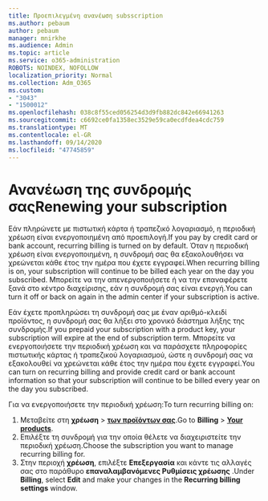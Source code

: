 ```yaml
---
title: Προεπιλεγμένη ανανέωση subsscription
ms.author: pebaum
author: pebaum
manager: mnirkhe
ms.audience: Admin
ms.topic: article
ms.service: o365-administration
ROBOTS: NOINDEX, NOFOLLOW
localization_priority: Normal
ms.collection: Adm_O365
ms.custom:
- "3043"
- "1500012"
ms.openlocfilehash: 038c8f55ced056254d3d9fb882dc842e66941263
ms.sourcegitcommit: c6692ce0fa1358ec3529e59ca0ecdfdea4cdc759
ms.translationtype: MT
ms.contentlocale: el-GR
ms.lasthandoff: 09/14/2020
ms.locfileid: "47745859"
---
```

# <a name="renewing-your-subscription"></a><span data-ttu-id="a18a7-102">Ανανέωση της συνδρομής σας</span><span class="sxs-lookup"><span data-stu-id="a18a7-102">Renewing your subscription</span></span>

<span data-ttu-id="a18a7-103">Εάν πληρώνετε με πιστωτική κάρτα ή τραπεζικό λογαριασμό, η περιοδική χρέωση είναι ενεργοποιημένη από προεπιλογή.</span><span class="sxs-lookup"><span data-stu-id="a18a7-103">If you pay by credit card or bank account, recurring billing is turned on by default.</span></span> <span data-ttu-id="a18a7-104">Όταν η περιοδική χρέωση είναι ενεργοποιημένη, η συνδρομή σας θα εξακολουθήσει να χρεώνεται κάθε έτος την ημέρα που έχετε εγγραφεί.</span><span class="sxs-lookup"><span data-stu-id="a18a7-104">When recurring billing is on, your subscription will continue to be billed each year on the day you subscribed.</span></span> <span data-ttu-id="a18a7-105">Μπορείτε να την απενεργοποιήσετε ή να την επαναφέρετε ξανά στο κέντρο διαχείρισης, εάν η συνδρομή σας είναι ενεργή.</span><span class="sxs-lookup"><span data-stu-id="a18a7-105">You can turn it off or back on again in the admin center if your subscription is active.</span></span>

<span data-ttu-id="a18a7-106">Εάν έχετε προπληρώσει τη συνδρομή σας με έναν αριθμό-κλειδί προϊόντος, η συνδρομή σας θα λήξει στο χρονικό διάστημα λήξης της συνδρομής.</span><span class="sxs-lookup"><span data-stu-id="a18a7-106">If you prepaid your subscription with a product key, your subscription will expire at the end of subscription term.</span></span> <span data-ttu-id="a18a7-107">Μπορείτε να ενεργοποιήσετε την περιοδική χρέωση και να παράσχετε πληροφορίες πιστωτικής κάρτας ή τραπεζικού λογαριασμού, ώστε η συνδρομή σας να εξακολουθεί να χρεώνεται κάθε έτος την ημέρα που έχετε εγγραφεί.</span><span class="sxs-lookup"><span data-stu-id="a18a7-107">You can turn on recurring billing and provide credit card or bank account information so that your subscription will continue to be billed every year on the day you subscribed.</span></span>

<span data-ttu-id="a18a7-108">Για να ενεργοποιήσετε την περιοδική χρέωση:</span><span class="sxs-lookup"><span data-stu-id="a18a7-108">To turn recurring billing on:</span></span> 

1. <span data-ttu-id="a18a7-109">Μεταβείτε στη **χρέωση**  >  **[των προϊόντων σας](https://go.microsoft.com/fwlink/p/?linkid=842054)**.</span><span class="sxs-lookup"><span data-stu-id="a18a7-109">Go to **Billing** > **[Your products](https://go.microsoft.com/fwlink/p/?linkid=842054)**.</span></span>
2. <span data-ttu-id="a18a7-110">Επιλέξτε τη συνδρομή για την οποία θέλετε να διαχειριστείτε την περιοδική χρέωση.</span><span class="sxs-lookup"><span data-stu-id="a18a7-110">Choose the subscription you want to manage recurring billing for.</span></span>
3. <span data-ttu-id="a18a7-111">Στην περιοχή **χρέωση**, επιλέξτε **Επεξεργασία** και κάντε τις αλλαγές σας στο παράθυρο **επαναλαμβανόμενες Ρυθμίσεις χρέωσης** .</span><span class="sxs-lookup"><span data-stu-id="a18a7-111">Under **Billing**, select **Edit** and make your changes in the **Recurring billing settings** window.</span></span> 